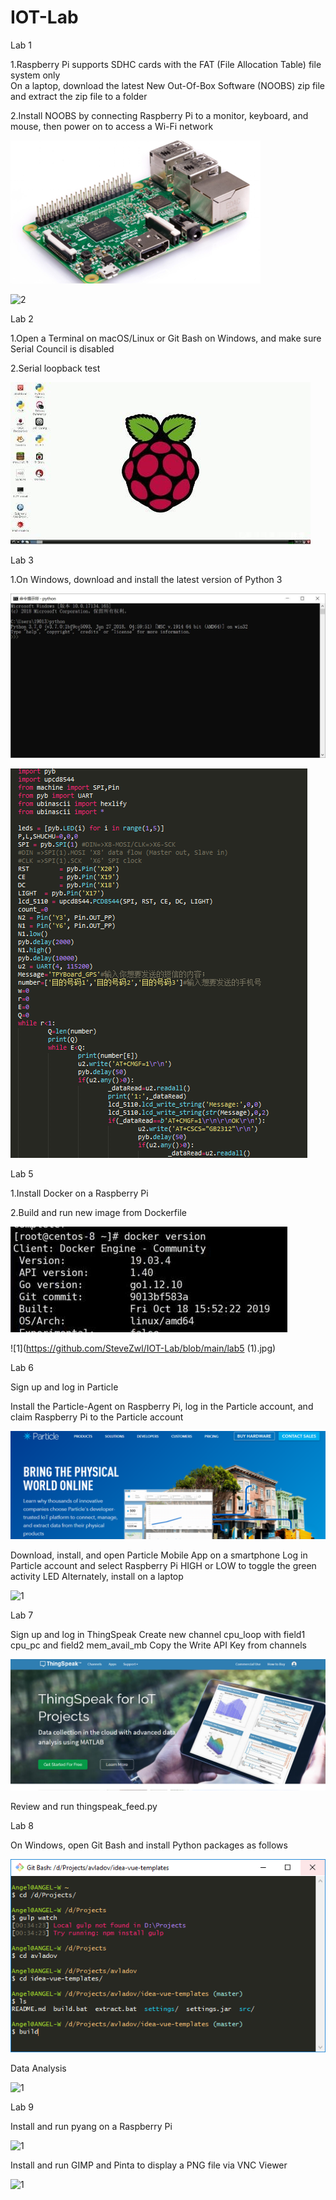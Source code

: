 # IOT-Lab
Lab 1

1.Raspberry Pi supports SDHC cards with the FAT (File Allocation Table) file system only  
On a laptop, download the latest New Out-Of-Box Software (NOOBS) zip file and extract the zip file to a folder

2.Install NOOBS by connecting Raspberry Pi to a monitor, keyboard, and mouse, then power on to access a Wi-Fi network

![1](https://github.com/SteveZwl/IOT-Lab/blob/main/lab1.png)

![2](https://github.com/SteveZwl/IOT-Lab/blob/main/lab1(1).png)

Lab 2

1.Open a Terminal on macOS/Linux or Git Bash on Windows, and make sure Serial Council is disabled

2.Serial loopback test

![1](https://github.com/SteveZwl/IOT-Lab/blob/main/lab2.jpg)

Lab 3

1.On Windows, download and install the latest version of Python 3

![1](https://github.com/SteveZwl/IOT-Lab/blob/main/lab3.jpg)

![1](https://github.com/SteveZwl/IOT-Lab/blob/main/lab3.(1).png)

Lab 5

1.Install Docker on a Raspberry Pi

2.Build and run new image from Dockerfile

![1](https://github.com/SteveZwl/IOT-Lab/blob/main/lab5.jpg)

![1](https://github.com/SteveZwl/IOT-Lab/blob/main/lab5 (1).jpg)

Lab 6

Sign up and log in Particle

Install the Particle-Agent on Raspberry Pi, log in the Particle account, and claim Raspberry Pi to the Particle account

![1](https://github.com/SteveZwl/IOT-Lab/blob/main/lab6.png)

Download, install, and open Particle Mobile App on a smartphone
Log in Particle account and select Raspberry Pi
HIGH or LOW to toggle the green activity LED
Alternately, install  on a laptop 

![1](https://github.com/SteveZwl/IOT-Lab/blob/main/lab6(1).png)

Lab 7

Sign up and log in ThingSpeak
Create new channel cpu_loop with field1 cpu_pc and field2 mem_avail_mb
Copy the Write API Key from channels

![1](https://github.com/SteveZwl/IOT-Lab/blob/main/lab7.png)

Review and run thingspeak_feed.py

Lab 8

On Windows, open Git Bash and install Python packages as follows

![1](https://github.com/SteveZwl/IOT-Lab/blob/main/lab8.png)

Data Analysis

![1](https://github.com/SteveZwl/IOT-Lab/blob/main/lab8(1).png)

Lab 9

Install and run pyang on a Raspberry Pi

![1](https://github.com/SteveZwl/IOT-Lab/blob/main/lab9.png)

Install and run GIMP and Pinta to display a PNG file via VNC Viewer

![1](https://github.com/SteveZwl/IOT-Lab/blob/main/lab9(1).png)
